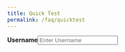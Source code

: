 ```yaml
---
title: Quick Test
permalink: /faq/quicktest
---
```


<label for="uname"><b>Username</b></label><input type="text" placeholder="Enter Username" name="uname" required>